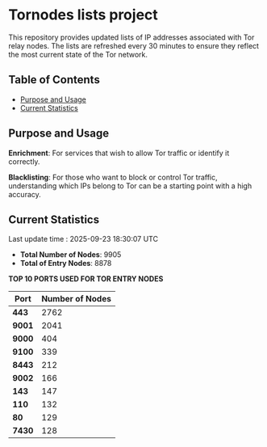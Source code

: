 # Tornodes lists project

This repository provides updated lists of IP addresses associated with Tor relay nodes. The lists are refreshed every 30 minutes to ensure they reflect the most current state of the Tor network.

## Table of Contents

- [Purpose and Usage](#purpose-and-usage)
- [Current Statistics](#current-statistics)


## Purpose and Usage

**Enrichment**: For services that wish to allow Tor traffic or identify it correctly.

**Blacklisting**: For those who want to block or control Tor traffic, understanding which IPs belong to Tor can be a starting point with a high accuracy.

## Current Statistics

Last update time : 2025-09-23 18:30:07 UTC

- **Total Number of Nodes**: 9905
- **Total of Entry Nodes**: 8878

**TOP 10 PORTS USED FOR TOR ENTRY NODES**

| **Port** | **Number of Nodes** |
|------|-----------------|
| **443**   | 2762  |
| **9001**   | 2041  |
| **9000**   | 404  |
| **9100**   | 339  |
| **8443**   | 212  |
| **9002**   | 166  |
| **143**   | 147  |
| **110**   | 132  |
| **80**   | 129  |
| **7430**   | 128  |

